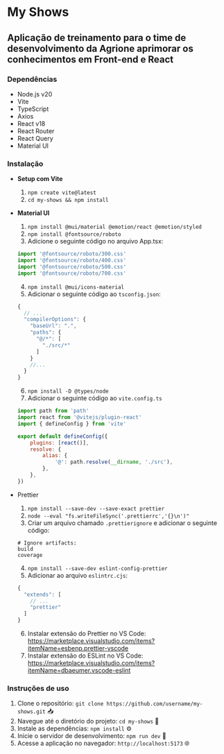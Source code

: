 # My Shows

## Aplicação de treinamento para o time de desenvolvimento da Agrione aprimorar os conhecimentos em Front-end e React

### Dependências

-   Node.js v20
-   Vite
-   TypeScript
-   Axios
-   React v18
-   React Router
-   React Query
-   Material UI

### Instalação

-   **Setup com Vite**
    1. `npm create vite@latest`
    2. `cd my-shows && npm install`
-   **Material UI**

    1. `npm install @mui/material @emotion/react @emotion/styled`
    2. `npm install @fontsource/roboto`
    3. Adicione o seguinte código no arquivo App.tsx:

    ```javascript
    import '@fontsource/roboto/300.css'
    import '@fontsource/roboto/400.css'
    import '@fontsource/roboto/500.css'
    import '@fontsource/roboto/700.css'
    ```

    4. `npm install @mui/icons-material`
    5. Adicionar o seguinte código ao `tsconfig.json`:

    ```javascript
    {
      // ...
      "compilerOptions": {
        "baseUrl": ".",
        "paths": {
          "@/*": [
            "./src/*"
          ]
        }
        //...
      }
    }
    ```

    6. `npm install -D @types/node`
    7. Adicionar o seguinte código ao `vite.config.ts`

    ```javascript
    import path from 'path'
    import react from '@vitejs/plugin-react'
    import { defineConfig } from 'vite'

    export default defineConfig({
        plugins: [react()],
        resolve: {
            alias: {
                '@': path.resolve(__dirname, './src'),
            },
        },
    })
    ```

-   Prettier

    1. `npm install --save-dev --save-exact prettier`
    2. `node --eval "fs.writeFileSync('.prettierrc','{}\n')"`
    3. Criar um arquivo chamado `.prettierignore` e adicionar o seguinte código:

    ```
    # Ignore artifacts:
    build
    coverage
    ```

    4. `npm install --save-dev eslint-config-prettier`
    5. Adicionar ao arquivo `eslintrc.cjs`:

    ```javascript
    {
      "extends": [
        // ...
        "prettier"
      ]
    }
    ```

    6. Instalar extensão do Prettier no VS Code: https://marketplace.visualstudio.com/items?itemName=esbenp.prettier-vscode
    7. Instalar extensão do ESLint no VS Code: https://marketplace.visualstudio.com/items?itemName=dbaeumer.vscode-eslint

### Instruções de uso

1. Clone o repositório: `git clone https://github.com/username/my-shows.git` 📥
2. Navegue até o diretório do projeto: `cd my-shows` 📂
3. Instale as dependências: `npm install` ⚙️
4. Inicie o servidor de desenvolvimento: `npm run dev` 🚀
5. Acesse a aplicação no navegador: `http://localhost:5173` 🌐
